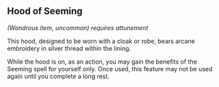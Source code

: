 ## Hood of Seeming
*(Wondrous item, uncommon) requires attunement*

This hood, designed to be worn with a cloak or robe, bears arcane embroidery in silver thread within the lining.

While the hood is on, as an action, you may gain the benefits of the Seeming spell for yourself only. Once used, this feature may not be used again until you complete a long rest.
